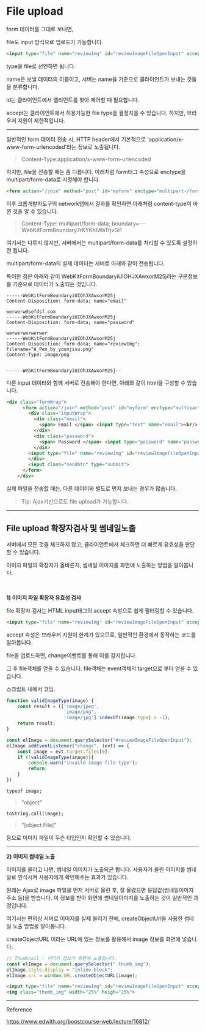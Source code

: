 # File upload

form 데이터를 그대로 보내면,

file도 input 방식으로 업로드가 가능합니다.

```html
<input type="file" name="reviewImg" id="reviewImageFileOpenInput" accept="image/*">
```

type을 file로 선언하면 됩니다.



name은 보낼 데이터의 이름이고, 서버는 name을 기준으로 클라이언트가 보내는 것들을 분류합니다.

id는 클라이언트에서 엘리먼트를 찾아 제어할 때 필요합니다.

accept는 클라이언트에서 허용가능한 file type을 결정지을 수 있습니다. 하지만, 브라우저 지원이 제한적입니다.



---

일반적인 form 데이터 전송 시, HTTP header에서 기본적으로 'application/x-www-form-urlencoded'라는 정보로 노출됩니다.

> Content-Type:application/x-www-form-urlencoded



하지만, file을 전송할 때는 좀 다릅니다. 아래처럼 form태그 속성으로 enctype을 multipart/form-data로 지정해야 합니다.

```html
<form action="/join" method="post" id="myform" enctype="multipart-/form-data">
```



이후 크롬개발자도구의 network탭에서 결과를 확인하면 아래처럼 content-type이 바뀐 것을 알 수 있습니다.

> Content-Type: multipart/form-data; boundary=---WebKitFormBoundary7rKYKhIWaTrjvGi1



여기서는 다루지 않지만, 서버에서는 multipart/form-data를 처리할 수 있도록 설정하면 됩니다.



multipart/form-data의 실제 데이터는 서버로 아래와 같이 전송됩니다.

특이한 점은 아래와 같이 WebKitFormBoundaryiUIOHJXAwxorM25j라는 구분정보를 기준으로 데이터가 노출되는 것입니다.

```console
------WebKitFormBoundaryiUIOhJXAwxorM25j
Content-Disposition: form-data; name="email"

werwerw@sefdsf.com
------WebKitFormBoundaryiUIOhJXAwxorM25j
Content-Disposition: form-data; name="password"

werwerwerwerwer
------WebKitFormBoundaryiUIOhJXAwxorM25j
Content-Disposition: form-data; name="reviewImg"; filename="A_Pen_by_younjisu.png"
Content-Type: image/png


------WebKitFormBoundaryiUIOhJXAwxorM25j--
```



다른 input 데이터와 함께 서버로 전송해야 한다면, 아래와 같이 html을 구성할 수 있습니다.

```html
<div class="formWrap">
      <form action="/join" method="post" id="myform" enctype="multipart/form-data">
        <div class="inputWrap">
          <div class="email">
            <span> Email </span> <input type="text" name="email"><br/>
          </div>
          <div class="password">
            <span> Password </span> <input type="password" name="password"><br/>
          </div>
        <input type="file" name="reviewImg" id="reviewImageFileOpenInput" accept="image/*">
        </div>
        <input class="sendbtn" type="submit">
      </form>
    </div>
```





실제 파일을 전송할 때는, 다른 데이터와 별도로 먼저 보내는 경우가 많습니다.







> Tip: Ajax기반으로도 file upload가 가능합니다.

---

## File upload 확장자검사 및 썸네일노출

서버에서 모든 것을 체크하지 않고, 클라이언트에서 체크하면 더 빠르게 유효성을 판단할 수 있습니다.

이미지 파일의 확장자가 올바른지, 썸네일 이미지를 화면에 노출하는 방법을 알아봅니다.

<br>

**1) 이미지 파일 확장자 유효성 검사**

file 확장자 검사는 HTML input태그의 accept 속성으로 쉽게 필터링할 수 있습니다.

```html
<input type="file" name="reviewImg" id="reviewImageFileOpenInput" accept="image/png, image/jpeg">
```



accept 속성은 브라우저 지원이 한계가 있으므로, 일반적인 환경에서 동작하는 코드를 알아봅니다.

file을 업로드하면, change이벤트를 통해 이를 감지합니다.

그 후 file객체를 얻을 수 있습니다. file객체는 event객체의 target으로 부터 얻을 수 있습니다.

스크립트 내에서 코딩.

```javascript
function validImageType(image) {
    const result = (['image/jpeg',
                     'image/png',
                     'image/jpg'].indexOf(image.type) > -1);
    return result;
}

const elImage = document.querySelector("#reviewImageFileOpenInput");
elImage.addEventListener("change", (evt) => {
	const image = evt.target.files[0];
	if (!validImageType(image)){
		console.warn("invaild image file type");
		return;
	}
})
```



`typeof image;`

> "object"

`toString.call(image);`

> "[object File]"

등으로 이미지 파일이 무슨 타입인지 확인할 수 있습니다.

---

**2) 이미지 썸네일 노출**



이미지를 올리고 나면, 썸네일 이미지가 노출되곤 합니다. 사용자가 올린 이미지를 썸네일로 인식시켜 사용자에게 확인해주는 효과가 있습니다.

원래는 Ajax로 image 파일을 먼저 서버로 올린 후, 잘 올렸으면 응답값(썸네일이미지 주소 등)을 받습니다. 이 정보를 받아 화면에 썸네일이미지를 노출하는 것이 일반적인 과정입니다.

여기서는 편의상 서버로 이미지를 실제 올리기 전에, createObjectUrl을 사용한 썸네일 노출 방법을 알아봅니다.

createObjectURL 이라는 URL에 있는 정보를 활용해서 image 정보를 화면에 넣습니다.

```javascript
// Thumbnail : 이미지 정보가 화면에 노출됩니다.
const elImage = document.querySelector(".thumb_img");
elImage.style.display = "inline-block";
elImage.src = window.URL.createObjectURL(image);
```



```html
<input type="file" name="reviewImg" id="reviewImageFileOpenInput" accept="image/*">
<img class="thumb_img" width="25%" heigh="25%">
```







---

Reference

https://www.edwith.org/boostcourse-web/lecture/16812/